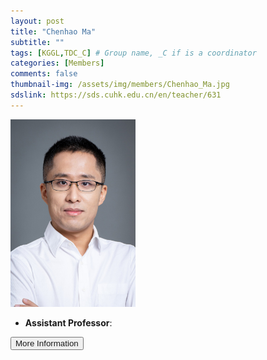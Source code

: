 ```yaml
---
layout: post
title: "Chenhao Ma"
subtitle: ""
tags: [KGGL,TDC_C] # Group name, _C if is a coordinator
categories: [Members]
comments: false
thumbnail-img: /assets/img/members/Chenhao_Ma.jpg
sdslink: https://sds.cuhk.edu.cn/en/teacher/631
---
```


<!-- photo -->
<!-- size: 200px width use html-->
<img
    src="../../assets/img/members/Chenhao_Ma.jpg"
    alt=""
    style="width: 200px; align: left;"
/>

<!-- bio -->
- **Assistant Professor**:

<p>
    <button class="button">
    <a
        href="https://sds.cuhk.edu.cn/en/teacher/631"
        style="text-decoration: none"
        >More Information</a
    >
    </button>
</p>